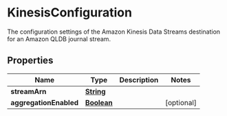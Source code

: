 

# KinesisConfiguration

The configuration settings of the Amazon Kinesis Data Streams destination for an Amazon QLDB journal stream.

## Properties

| Name | Type | Description | Notes |
|------------ | ------------- | ------------- | -------------|
|**streamArn** | [**String**](String.md) |  |  |
|**aggregationEnabled** | [**Boolean**](Boolean.md) |  |  [optional] |



